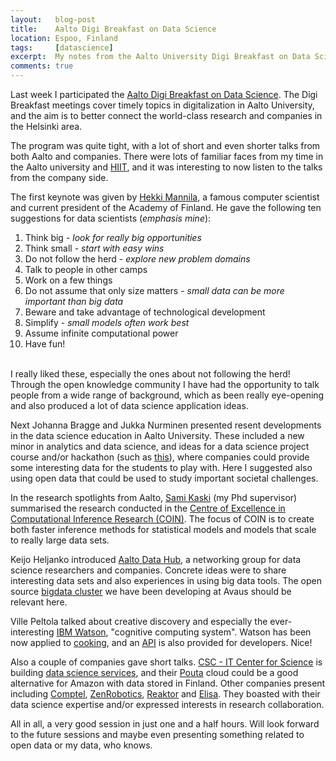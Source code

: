 ```yaml
---
layout:   blog-post
title:    Aalto Digi Breakfast on Data Science
location: Espoo, Finland
tags:     [datascience]
excerpt:  My notes from the Aalto University Digi Breakfast on Data Science
comments: true
---
```



Last week I participated the [Aalto Digi Breakfast on Data Science](http://www.aalto.fi/en/research/platforms/digi/data_science/). The Digi Breakfast meetings cover timely topics in digitalization in Aalto University, and the aim is to better connect the world-class research and companies in the Helsinki area.

The program was quite tight, with a lot of short and even shorter talks from both Aalto and companies. There were lots of familiar faces from my time in the Aalto university and [HIIT](http://www.hiit.fi/), and it was interesting to now listen to the talks from the company side.

The first keynote was given by [Hekki Mannila](http://en.wikipedia.org/wiki/Heikki_Mannila), a famous computer scientist and current president of the Academy of Finland. He gave the following ten suggestions for data scientists (*emphasis mine*):

1. Think big - *look for really big opportunities*
2. Think small - *start with easy wins*
3. Do not follow the herd - *explore new problem domains*
4. Talk to people in other camps
5. Work on a few things
6. Do not assume that only size matters - *small data can be more important than big data*
7. Beware and take advantage of technological development
8. Simplify - *small models often work best*
9. Assume infinite computational power
10. Have fun!  

<br>
I really liked these, especially the ones about not following the herd! Through the open knowledge community I have had the opportunity to talk people from a wide range of background, which as been really eye-opening and also produced a lot of data science application ideas. 

Next Johanna Bragge and Jukka Nurminen presented resent developments in the data science education in Aalto University. These included a new minor in analytics and data science, and ideas for a data science project course and/or hackathon (such as [this](http://www.meetup.com/Green-Campus-CIVIS/events/178850142/)), where companies could provide some interesting data for the students to play with. Here I suggested also using open data that could be used to study important societal challenges.

In the research spotlights from Aalto, [Sami Kaski](http://research.ics.aalto.fi/mi/) (my Phd supervisor) summarised the research conducted in the [Centre of Excellence in Computational Inference Research (COIN)](http://research.ics.aalto.fi/coin/). The focus of COIN is to create both faster inference methods for statistical models and models that scale to really large data sets.

Keijo Heljanko introduced [Aalto Data Hub](https://www.linkedin.com/groups?home=&gid=6776309&trk=anet_ug_hm), a networking group for data science researchers and companies. Concrete ideas were to share interesting data sets and also experiences in using big data tools. The open source [bigdata cluster](https://github.com/avaus/bigdata-cluster) we have been developing at Avaus should be relevant here. 

Ville Peltola talked about creative discovery and especially the ever-interesting [IBM Watson](http://www.ibm.com/smarterplanet/us/en/ibmwatson/), "cognitive computing system". Watson has been now applied to [cooking](http://www.ibm.com/smarterplanet/us/en/cognitivecooking/), and an [API](https://developer.ibm.com/watson/) is also provided for developers. Nice! 

Also a couple of companies gave short talks. [CSC - IT Center for Science](http://www.csc.fi/english) is building [data science services](http://www.csc.fi/english/csc/overview/service_areas/data_storage_services), and their [Pouta](http://www.csc.fi/english/research/Computing_services/computing/pouta) cloud could be a good alternative for Amazon with data stored in Finland. Other companies present including [Comptel](http://www.comptel.com/), [ZenRobotics](http://www.zenrobotics.com/product/), [Reaktor](http://reaktor.fi/) and [Elisa](http://www.elisa.com/en/). They boasted with their data science expertise and/or expressed interests in research collaboration.

All in all, a very good session in just one and a half hours. Will look forward to the future sessions and maybe even presenting something related to open data or my data, who knows.

